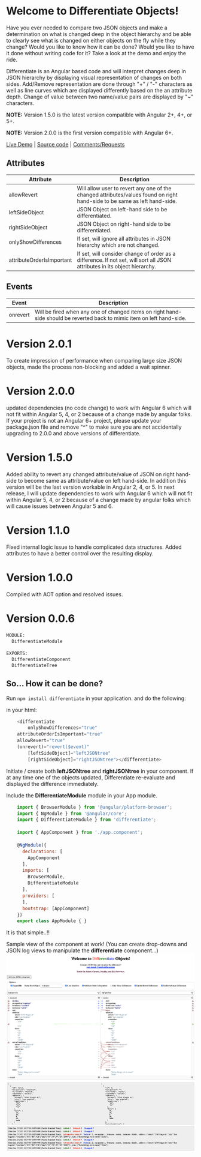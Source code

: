 # Welcome to Differentiate Objects!

Have you ever needed to compare two JSON objects and make a determination on what is changed deep in the object hierarchy and be able to clearly see what is changed on either objects on the fly while they change?
Would you like to know how it can be done? Would you like to have it done without writing code for it? Take a look at the demo and enjoy the ride.

Differentiate is an Angular based code and will interpret changes deep in JSON hierarchy by displaying visual representation of changes on both sides. Add/Remove representation are done through "+" / "-" characters as well as line curves which are displayed differently based on the an attribute depth. Change of value between two name/value pairs are displayed by "~" characters.

**NOTE:** Version 1.5.0 is the latest version compatible with Angular 2+, 4+, or 5+.

**NOTE:** Version 2.0.0 is the first version compatible with Angular 6+.


[Live Demo](https://diffrenciate.stackblitz.io) | [Source code](https://github.com/msalehisedeh/differentiate/tree/master/src/app) | [Comments/Requests](https://github.com/msalehisedeh/differentiate/issues)


## Attributes
| Attribute                |Description                                         |
|--------------------------|----------------------------------------------------|
|allowRevert               |Will allow user to revert any one of the changed attributes/values found on right hand-side to be same as left hand-side.  |
|leftSideObject            |JSON Object on left-hand side to be differentiated.  |
|rightSideObject           |JSON Object on right-hand side to be differentiated. |
|onlyShowDifferences       |If set, will ignore all attributes in JSON hierarchy which are not changed. |
|attributeOrderIsImportant |If set, will consider change of order as a difference. If not set, will sort all JSON attributes in its object hierarchy. |

## Events
| Event                |Description                                     |
|----------------------|------------------------------------------------|
|onrevert              |Will be fired when any one of changed items on right hand-side should be reverted back to mimic item on left hand-side.    |


# Version 2.0.1
To create impression of performance when comparing large size JSON objects, made the process non-blocking and added a wait spinner.

# Version 2.0.0
updated dependencies (no code change) to work with Angular 6 which will not fit within Angular 5, 4, or 2 because of a change made by angular folks.
If your project is not an Angular 6+ project, please update your package.json file and remove "^" to make sure you are not accidentally upgrading to 2.0.0 and above versions of differentiate.

# Version 1.5.0
Added ability to revert any changed attribute/value of JSON on right hand-side to become same as attribute/value on left hand-side. 
In addition this version will be the last version workable in Angular 2, 4, or 5. In next release, I will update dependencies to work with Angular 6 which will not fit within Angular 5, 4, or 2 because of a change made by angular folks which will cause issues between Angular 5 and 6.

# Version 1.1.0
Fixed internal logic issue to handle complicated data structures. Added attributes to have a better control over the resulting display. 

# Version 1.0.0
Compiled with AOT option and resolved issues. 


# Version 0.0.6
```
MODULE:
  DifferentiateModule

EXPORTS:
  DifferentiateComponent
  DifferentiateTree
```

## So... How it can be done?

Run `npm install differentiate` in your application. and do the following:

in your html:
```javascript
	<differentiate 
		onlyShowDifferences="true"
    attributeOrderIsImportant="true"
    allowRevert="true"
    (onrevert)="revert($event)"
		[leftSideObject]="leftJSONtree" 
		[rightSideObject]="rightJSONtree"></differentiate>
```

Initiate / create both **leftJSONtree** and **rightJSONtree** in your component. If at any time one of the objects updated, Differentiate  re-evaluate and displayed the difference immediately.

Include the **DifferentiateModule** module in your App module.
```javascript
	import { BrowserModule } from '@angular/platform-browser';
	import { NgModule } from '@angular/core';
	import { DifferentiateModule } from 'differentiate';

	import { AppComponent } from './app.component';

	@NgModule({
	  declarations: [
		AppComponent
	  ],
	  imports: [
		BrowserModule,
		DifferentiateModule
	  ],
	  providers: [
	  ],
	  bootstrap: [AppComponent]
	})
	export class AppModule { }
```

It is that simple..!!

Sample view of the component at work! (You can create drop-downs and JSON log views to manipulate the **differentiate** component...)
![alt text](https://raw.githubusercontent.com/msalehisedeh/differentiate/master/sample.png "What you would see when a comparison is performed")

